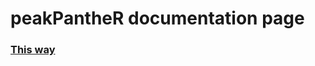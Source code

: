 # peakPantheR documentation page

### [This way](https://phenomecentre.github.io/peakPantheR.github.io/)
